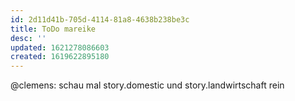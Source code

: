 ```yaml
---
id: 2d11d41b-705d-4114-81a8-4638b238be3c
title: ToDo mareike 
desc: ''
updated: 1621278086603
created: 1619622895180
---
```


@clemens: schau mal story.domestic und story.landwirtschaft rein
